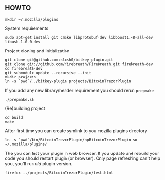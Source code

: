 HOWTO
-----

    mkdir ~/.mozilla/plugins

System requirements
    
    sudo apt-get install git cmake libprotobuf-dev libboost1.48-all-dev libusb-1.0-0-dev

Project cloning and initialization

    git clone git@github.com:slush0/bitkey-plugin.git
    git clone git://github.com/firebreath/FireBreath.git firebreath-dev
    cd firebreath-dev
    git submodule update --recursive --init
    mkdir projects
    ln -s `pwd`/../bitkey-plugin projects/BitcoinTrezorPlugin

If you add any new library/header requirement you should rerun `prepmake`

    ./prepmake.sh

(Re)building project

    cd build
    make

After first time you can create symlink to you mozilla plugins directory

    ln -s `pwd`/bin/BitcoinTrezorPlugin/npBitcoinTrezorPlugin.so ~/.mozilla/plugins/

The you can test your plugin in web browser.
If you update and rebuild your code you should restart plugin (or browser).
Only page refreshing can't help you, you'll run *old* plugin version.

    firefox ../projects/BitcoinTrezorPlugin/test.html
